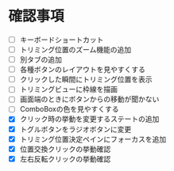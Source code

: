 # 確認事項
- [ ] キーボードショートカット
- [ ] トリミング位置のズーム機能の追加
- [ ] 別タブの追加
- [ ] 各種ボタンのレイアウトを見やすくする
- [ ] クリックした瞬間にトリミング位置を表示
- [ ] トリミングビューに枠線を描画
- [ ] 画面端のときにボタンからの移動が聞かない
- [ ] ComboBoxの色を見やすくする
- [x] クリック時の挙動を変更するステートの追加
- [x] トグルボタンをラジオボタンに変更
- [x] トリミング位置決定ペインにフォーカスを追加
- [x] 位置交換クリックの挙動確認
- [x] 左右反転クリックの挙動確認